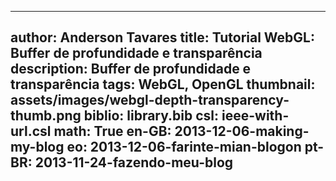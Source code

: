 ------------------------------
author: Anderson Tavares
title: Tutorial WebGL: Buffer de profundidade e transparência
description: Buffer de profundidade e transparência
tags: WebGL, OpenGL
thumbnail: assets/images/webgl-depth-transparency-thumb.png
biblio: library.bib
csl: ieee-with-url.csl
math: True
en-GB: 2013-12-06-making-my-blog
eo: 2013-12-06-farinte-mian-blogon
pt-BR: 2013-11-24-fazendo-meu-blog
------------------------------
